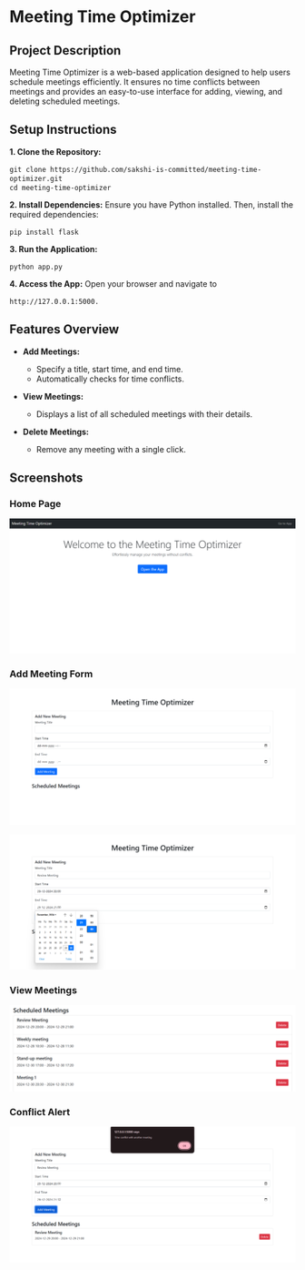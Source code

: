 # **Meeting Time Optimizer**
## **Project Description**
Meeting Time Optimizer is a web-based application designed to help users schedule meetings efficiently. It ensures no time conflicts between meetings and provides an easy-to-use interface for adding, viewing, and deleting scheduled meetings.

## **Setup Instructions**

  **1. Clone the Repository:**
  ```
  git clone https://github.com/sakshi-is-committed/meeting-time-optimizer.git
  cd meeting-time-optimizer
  ```

  **2. Install Dependencies:** Ensure you have Python installed. Then, install the required dependencies:
  ```
  pip install flask
  ```
  **3. Run the Application:**
  ```
  python app.py
  ```
  **4. Access the App:** Open your browser and navigate to 
  ```
  http://127.0.0.1:5000.
  ```

## **Features Overview**

  - **Add Meetings:**

    - Specify a title, start time, and end time.
    - Automatically checks for time conflicts.

  - **View Meetings:**

    - Displays a list of all scheduled meetings with their details.

  - **Delete Meetings:**

    - Remove any meeting with a single click.

## **Screenshots**

### **Home Page**
![alt text](Home-screen.png)


### **Add Meeting Form**
![alt text](Add-meeting.png)

![alt text](Add-meeting2.png)

### **View Meetings**
![alt text](View-meeting.png)

### **Conflict Alert**
![alt text](Conflict-alert.png)
